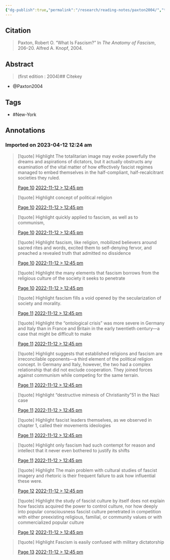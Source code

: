 ```yaml
---
{"dg-publish":true,"permalink":"/research/reading-notes/paxton2004/","title":"Paxton2004","tags":["New-York","gardenEntry","gardenEntry","gardenEntry"]}
---
```



## Citation

> Paxton, Robert O. “What Is Fascism?” In *The Anatomy of Fascism*, 206–20. Alfred A. Knopf, 2004.

## Abstract

> (first edition : 2004)## Citekey
- @Paxton2004

## Tags

- #New-York

## Annotations



### Imported on 2023-04-12 12:24 am

> [!quote] Highlight
> The totalitarian image may evoke powerfully the dreams and aspirations of dictators, but it actually obstructs any examination of the vital matter of how effectively fascist regimes managed to embed themselves in the half-compliant, half-recalcitrant societies they ruled.
>
> [Page 10](zotero://open-pdf/library/items/FQW2GYTG?page=10) [2022-11-12 > 12:45 pm](2022-11-12#12:45%20pm)

> [!quote] Highlight
> concept of political religion
>
> [Page 10](zotero://open-pdf/library/items/FQW2GYTG?page=10) [2022-11-12 > 12:45 pm](2022-11-12#12:45%20pm)

> [!quote] Highlight
> quickly applied to fascism, as well as to communism,
>
> [Page 10](zotero://open-pdf/library/items/FQW2GYTG?page=10) [2022-11-12 > 12:45 pm](2022-11-12#12:45%20pm)

> [!quote] Highlight
> fascism, like religion, mobilized believers around sacred rites and words, excited them to self-denying fervor, and preached a revealed truth that admitted no dissidence
>
> [Page 10](zotero://open-pdf/library/items/FQW2GYTG?page=10) [2022-11-12 > 12:45 pm](2022-11-12#12:45%20pm)

> [!quote] Highlight
> the many elements that fascism borrows from the religious culture of the society it seeks to penetrate
>
> [Page 10](zotero://open-pdf/library/items/FQW2GYTG?page=10) [2022-11-12 > 12:45 pm](2022-11-12#12:45%20pm)

> [!quote] Highlight
> fascism fills a void opened by the secularization of society and morality.
>
> [Page 11](zotero://open-pdf/library/items/FQW2GYTG?page=11) [2022-11-12 > 12:45 pm](2022-11-12#12:45%20pm)

> [!quote] Highlight
> the “ontological crisis” was more severe in Germany and Italy than in France and Britain in the early twentieth century—a case that might be difficult to make
>
> [Page 11](zotero://open-pdf/library/items/FQW2GYTG?page=11) [2022-11-12 > 12:45 pm](2022-11-12#12:45%20pm)

> [!quote] Highlight
> suggests that established religions and fascism are irreconcilable opponents—a third element of the political religion concept. In Germany and Italy, however, the two had a complex relationship that did not exclude cooperation. They joined forces against communism while competing for the same terrain.
>
> [Page 11](zotero://open-pdf/library/items/FQW2GYTG?page=11) [2022-11-12 > 12:45 pm](2022-11-12#12:45%20pm)

> [!quote] Highlight
> “destructive mimesis of Christianity”51 in the Nazi case
>
> [Page 11](zotero://open-pdf/library/items/FQW2GYTG?page=11) [2022-11-12 > 12:45 pm](2022-11-12#12:45%20pm)

> [!quote] Highlight
> fascist leaders themselves, as we observed in chapter 1, called their movements ideologies
>
> [Page 11](zotero://open-pdf/library/items/FQW2GYTG?page=11) [2022-11-12 > 12:45 pm](2022-11-12#12:45%20pm)

> [!quote] Highlight
> only fascism had such contempt for reason and intellect that it never even bothered to justify its shifts
>
> [Page 11](zotero://open-pdf/library/items/FQW2GYTG?page=11) [2022-11-12 > 12:45 pm](2022-11-12#12:45%20pm)

> [!quote] Highlight
> The main problem with cultural studies of fascist imagery and rhetoric is their frequent failure to ask how influential these were.
>
> [Page 12](zotero://open-pdf/library/items/FQW2GYTG?page=12) [2022-11-12 > 12:45 pm](2022-11-12#12:45%20pm)

> [!quote] Highlight
> the study of fascist culture by itself does not explain how fascists acquired the power to control culture, nor how deeply into popular consciousness fascist culture penetrated in competition with either preexisting religious, familial, or community values or with commercialized popular culture
>
> [Page 12](zotero://open-pdf/library/items/FQW2GYTG?page=12) [2022-11-12 > 12:45 pm](2022-11-12#12:45%20pm)

> [!quote] Highlight
> Fascism is easily confused with military dictatorship
>
> [Page 13](zotero://open-pdf/library/items/FQW2GYTG?page=13) [2022-11-12 > 12:45 pm](2022-11-12#12:45%20pm)




